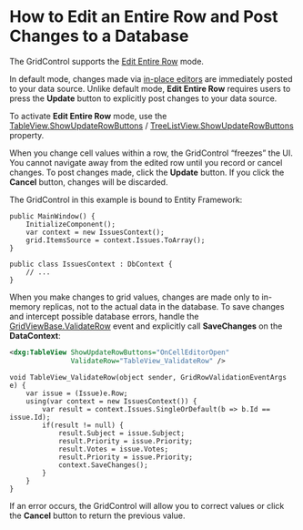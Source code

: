 # How to Edit an Entire Row and Post Changes to a Database

The GridControl supports the [Edit Entire Row](https://docs.devexpress.com/WPF/6606/controls-and-libraries/data-grid/data-editing-and-validation/modify-cell-values/inplace-editors#edit-entire-row) mode.

In default mode, changes made via [in-place editors](https://docs.devexpress.com/WPF/6606/controls-and-libraries/data-grid/data-editing-and-validation/modify-cell-values/inplace-editors) are immediately posted to your data source. Unlike default mode, **Edit Entire Row** requires users to press the **Update** button to explicitly post changes to your data source.

To activate **Edit Entire Row** mode, use the [TableView.ShowUpdateRowButtons](https://docs.devexpress.com/WPF/DevExpress.Xpf.Grid.TableView.ShowUpdateRowButtons) / [TreeListView.ShowUpdateRowButtons](https://docs.devexpress.com/WPF/DevExpress.Xpf.Grid.TableView.ShowUpdateRowButtons) property.

When you change cell values within a row, the GridControl “freezes” the UI. You cannot navigate away from the edited row until you record or cancel changes. To post changes made, click the **Update** button. If you click the **Cancel** button, changes will be discarded.

The GridControl in this example is bound to Entity Framework:

```charp
public MainWindow() {
    InitializeComponent();
    var context = new IssuesContext();
    grid.ItemsSource = context.Issues.ToArray();
}

public class IssuesContext : DbContext { 
    // ... 
}
```

When you make changes to grid values, changes are made only to in-memory replicas, not to the actual data in the database. To save changes and intercept possible database errors, handle the [GridViewBase.ValidateRow](https://docs.devexpress.com/WPF/DevExpress.Xpf.Grid.GridViewBase.ValidateRow) event and explicitly call **SaveChanges** on the **DataContext**:

```xml
<dxg:TableView ShowUpdateRowButtons="OnCellEditorOpen" 
               ValidateRow="TableView_ValidateRow" />
```

```charp
void TableView_ValidateRow(object sender, GridRowValidationEventArgs e) {
    var issue = (Issue)e.Row;
    using(var context = new IssuesContext()) {
        var result = context.Issues.SingleOrDefault(b => b.Id == issue.Id);
        if(result != null) {
            result.Subject = issue.Subject;
            result.Priority = issue.Priority;
            result.Votes = issue.Votes;
            result.Priority = issue.Priority;
            context.SaveChanges();
        }
    }
}
```

If an error occurs, the GridControl will allow you to correct values or click the **Cancel** button to return the previous value.
